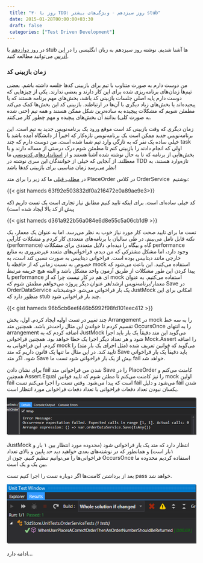 ```yaml
---
 title: "۳۰ روز با TDD: روز سیزدهم - ویژگی‌های بیشتر stub" 
 date: 2015-01-28T00:00:00+03:30
 draft: false 
 categories: ["Test Driven Development"]
---
```



در [روز دوازدهم](/post/107-۳۰-روز-با-tdd--روز-دوازدهم---کار-با-stub-ها/) با stub ها آشنا شدیم. نوشته روز سیزدهم به زبان انگلیسی را در [این آدرس](http://blogs.telerik.com/james-bender/posts.aspx/13-10-10/30-days-of-tdd-day-13-more-stub-features) می‌توانید مطالعه کنید.



### زمان بازبینی کد



من دوست دارم به صورت متناوب با تیم برای بازبینی کدها جلسه داشته باشم. بعضی تیم‌ها زمان‌های برنامه‌ریزی شده برای این کار دارند و بعضی ندارند. یکی از چیزهایی که دوست دارم پایه اصلی جلسات بازبینی کد باشد، بخش‌های مهم برنامه هستند که یا پیجیده‌اند یا بخش‌های زیاد دیگری با آن‌ها در ارتباطند. بازبینی کد این بخش‌ها کمک می‌کند مطمئن شویم که مشکلات پیچیده به ساده‌ترین شکل ممکن هستند و همه تیم (حتی شده به صورت کلی) بدانند آن بخش‌های پیچیده و مهم چطور کار می‌کنند.



زمان دیگری که وقت بازبینی کد است موقع ورود یک برنامه‌نویس جدید به تیم است. این برنامه‌نویس جدید ممکن است یک برنامه‌نویس تازه‌کار که اخیراً از دانشگاه آمده باشد یا خیلی ساده یک نفر که به تازگی وارد تیم شما شده است. من دوست دارم که چند task اولی که انجام دادند را بازبینی کنم تا مطمئن شوم درک درستی از مساله دارند و با بخش‌هایی از برنامه که تا به حال نوشته شده آشنا هستند و از [استانداردهای کدنویسی](/post/28-مهارت-های-کار-تیمی-نرم-افزار-قسمت-پنجم--استانداردسازی-کدنویسی/) ما معطلند. از آنجایی که خیلی از خوانندگان این سری نوشته در TDD تازه‌وارد هستند، به نظر می‌رسد زمان مناسبی برای بازبینی کدها باشد!



در [مطلب قبلی](/post/107-۳۰-روز-با-tdd--روز-دوازدهم---کار-با-stub-ها/) ما کد زیر را برای متد PlaceOrder در کلاس OrderService  نوشتیم:

{{< gist hameds 63f92e503832df0a216472e0a89ae9e3>}}

کد خیلی ساده‌ای است. برای اینکه تایید کنیم مطابق نیاز تجاری است یک تست داریم (که پیش از کد بالا ایجاد شده است)

{{< gist hameds d361a922b56a084e6d8e55c5a06cb1d9 >}}


تست ما برای تایید صحت کار مورد نیاز خوب به نظر می‌رسد. اما به عنوان یک معمار، یک نکته قابل تامل می‌بینم. در طی سالیان با برنامه‌های متعددی کار کردم و مشکلات کارآیی (performance) گاه و بیگاه را دیده‌ام. دلایل متعددی برای مشکلات performance وجود دارد، اما مشکل مشترکی که من دیدم، فراخوانی‌های متعدد غیرضروری به منابع خارجی مانند دیتابیس بوده است. فراخوانی دیتابیس به صورت نسبی کند است، به خصوص به نسبت زمانی که از حافظه یا mock استفاده می‌کنید. این باعث می‌شود که پیدا کردن این طور مشکلات از طریق آزمون واحد مشکل باشد و البته هیچ جریمه‌ مرتبط با performance ای هم در کار نیست چرا که از mock استفاده می‌کنیم. به عنوان معمار/برنامه‌نویس ارشد/هر عنوان دیگر پروژه می‌خواهم مطمئن شوم که Save در OrderDataService یک بار فراخوانی می‌شو. خوشبختانه JustMock امکانی برای این منظور دارد که stub چند بار فراخوانی شود.


{{< gist hameds 96b5cb6eef446b5992f98fd101eec412 >}}


چند تغییر در تست اولیه ایجاد کردم. اول، بخش Arrangement در mock را به سه خط تقسیم کردم تا خواندن این مثال راحت‌تر باشد. همچنین متد OccursOnce را به انتهای arrangement اضافه کردم که به JustMock می‌گوید این متد دقیقاً یک بار باید اجرا شود و هر تعداد دیگر اجرا یک خطا خواهد بود. همچنین فراخوانی Mock.Assert را اضافه کردم. این فراخوانی به mock می‌گوید که قوانین تعریف شده (مثل اجرای یک بار متد) را تایید کند. در این مثال ما تنها یک قانون داریم که متد Save باید دقیقاً یک بار فراخوانی شود. اگر متد Save بیش از یک بار فراخوانی شود تست ما fail خواهد شد.



برای نشان دادن fail شدن من فراخوانی متد Save را در PlaceOrder کامنت می‌کنم و همچنین Assert.Equal را نیز کامنت می‌کنم تا مطئن شوم که تایید قوانین mock اولین fail است که پیدا می‌شود. وقتی تست را اجرا می‌کنم تست fail می‌شود و دلیل fail شدن یکسان نبودن تعداد دفعات فراخوانی با تعداد دفعات فراخوانی مورد انتظار است.



![](/oldimg/image_thumb1EA1621AD9A81.png)

JustMock انتظار دارد که متد یک بار فراخوانی شود (محدوده مورد انتظار بین ۱ بار و ۱بار است) و همانطور که در نوشته‌های بعدی خواهید دید حد پایین و بالای تعداد فراخوانی‌ها را می‌توانیم تنظیم کنیم. چون از OccursOnce استفاده کردیم محدوده ما بین یک و یک است.



بعد از برداشتن کامنت‌ها اگر دوباره تست را اجرا کنیم تست pass خواهد شد.



![](/oldimg/image_thumb33D33D275D031.png)

ادامه دارد...

